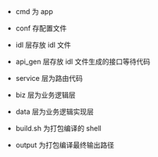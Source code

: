 - cmd 为 app
- conf 存配置文件
- idl 层存放 idl 文件
- api_gen 层存放 idl 文件生成的接口等待代码
- service 层为路由代码
- biz 层为业务逻辑层
- data 层为业务逻辑实现层
 
- build.sh 为打包编译的 shell 
- output 为打包编译最终输出路径